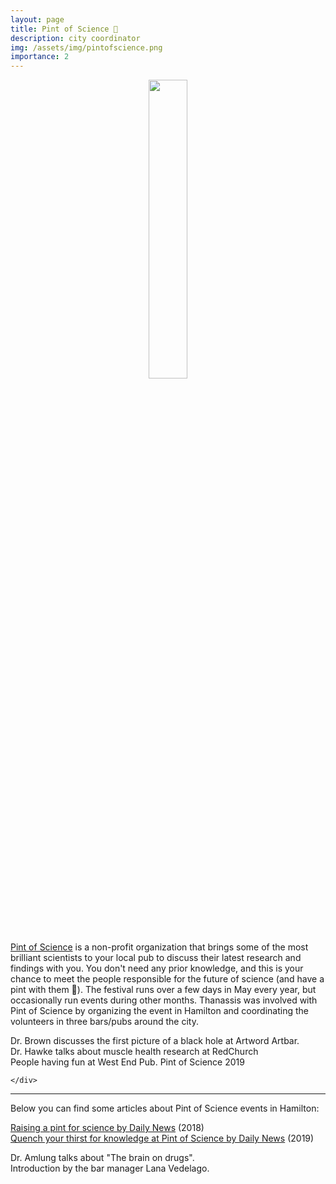 ```yaml
---
layout: page
title: Pint of Science 🍺
description: city coordinator
img: /assets/img/pintofscience.png
importance: 2
---
```



<center>
	<img src="{{ site.baseurl }}/assets/img/pintofscience.png"  height="35%" width="35%">
</center>


<a href="https://pintofscience.com/" target="_href">Pint of Science</a> is a non-profit organization that brings some of the most brilliant scientists to your local pub to discuss their latest research and findings with you. You don't need any prior knowledge, and this is your chance to meet the people responsible for the future of science (and have a pint with them 🍻). The festival runs over a few days in May every year, but occasionally run events during other months. Thanassis was involved with Pint of Science by organizing the event in Hamilton and coordinating the volunteers in three bars/pubs around the city.


<div class="row justify-content-sm-center">
    <div class="col-sm mt-3 mt-md-0">
        <img class="img-fluid" src="{{ site.baseurl }}/assets/img/pint-3.jpg" alt="" title="Dr. Brown discusses the first picture of a black hole at Artword Artbar" data-zoomable=""/>
				<div class="caption">
				     Dr. Brown discusses the first picture of a black hole at Artword Artbar.
				</div>
    </div>
    <div class="col-sm mt-3 mt-md-0">
        <img class="img-fluid"  src="{{ site.baseurl }}/assets/img/pint-2.jpg" alt="" title="Dr. Hawke talks about muscle health research at RedChurch" data-zoomable=""/>
				<div class="caption">
				     Dr. Hawke talks about muscle health research at RedChurch
				</div>
    </div>
    <div class="col-sm mt-3 mt-md-0">
        <img class="img-fluid" src="{{ site.baseurl }}/assets/img/pint-4.jpg" alt="" title="People having fun at West End Pub" data-zoomable=""/>
				<div class="caption">
				   People having fun at West End Pub. Pint of Science 2019
				</div>

    </div>
</div>

---

Below you can find some articles about Pint of Science events in Hamilton:

<i class="far fa-newspaper"></i>
 [Raising a pint for science by Daily News](https://dailynews.mcmaster.ca/articles/raising-a-pint-for-science/) (2018) <br>
<i class="far fa-newspaper"></i>
 [Quench your thirst for knowledge at Pint of Science by Daily News](https://dailynews.mcmaster.ca/articles/quench-your-thirst-for-knowledge-at-pint-of-science/) (2019)


<div class="row justify-content-sm-center">
    <div class="col-sm-6 mt-3 mt-md-0">
        <img class="img-fluid" src="{{ site.baseurl }}/assets/img/pint-5.jpg" alt="" title="Dr. Amlung talks about 'The brain on drugs'" data-zoomable=""/>
				<div class="caption">
				     Dr. Amlung talks about "The brain on drugs".
				</div>
    </div>
    <div class="col-sm-6 mt-3 mt-md-0">
        <img class="img-fluid" src="{{ site.baseurl }}/assets/img/pint-1.jpg" alt="" title=" Introduction by the bar manager Lana Vedelago." data-zoomable=""/>
				<div class="caption">
						 Introduction by the bar manager Lana Vedelago.
				</div>
    </div>
</div>
